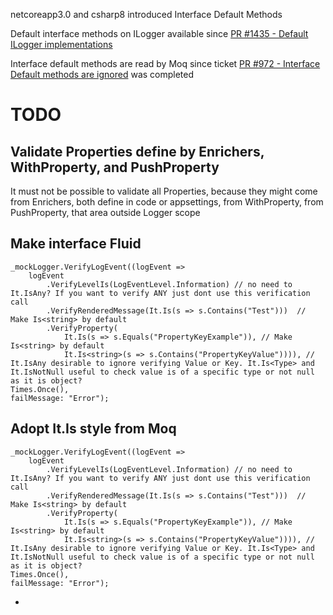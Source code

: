 ﻿netcoreapp3.0 and csharp8 introduced Interface Default Methods

Default interface methods on ILogger available since [PR #1435 - Default ILogger implementations](https://github.com/serilog/serilog/pull/1435)

Interface default methods are read by Moq since ticket [PR #972 - Interface Default methods are ignored](https://github.com/moq/moq4/issues/972) was completed


# TODO

## Validate Properties define by Enrichers, WithProperty, and PushProperty
It must not be possible to validate all Properties, because they might come from Enrichers, both define in code or appsettings, from WithProperty, from PushProperty, that area outside Logger scope

## Make interface Fluid
```
_mockLogger.VerifyLogEvent((logEvent =>
    logEvent
        .VerifyLevelIs(LogEventLevel.Information) // no need to It.IsAny? If you want to verify ANY just dont use this verification call
        .VerifyRenderedMessage(It.Is(s => s.Contains("Test")))  // Make Is<string> by default
        .VerifyProperty(
            It.Is(s => s.Equals("PropertyKeyExample")), // Make Is<string> by default
            It.Is<string>(s => s.Contains("PropertyKeyValue")))), // It.IsAny desirable to ignore verifying Value or Key. It.Is<Type> and It.IsNotNull useful to check value is of a specific type or not null as it is object?
Times.Once(),
failMessage: "Error");
```

## Adopt It.Is style from Moq
```
_mockLogger.VerifyLogEvent((logEvent =>
    logEvent
        .VerifyLevelIs(LogEventLevel.Information) // no need to It.IsAny? If you want to verify ANY just dont use this verification call
        .VerifyRenderedMessage(It.Is(s => s.Contains("Test")))  // Make Is<string> by default
        .VerifyProperty(
            It.Is(s => s.Equals("PropertyKeyExample")), // Make Is<string> by default
            It.Is<string>(s => s.Contains("PropertyKeyValue")))), // It.IsAny desirable to ignore verifying Value or Key. It.Is<Type> and It.IsNotNull useful to check value is of a specific type or not null as it is object?
Times.Once(),
failMessage: "Error");
```

- 
